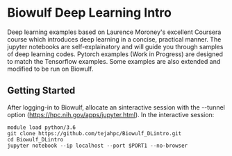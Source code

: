 # Biowulf Deep Learning Intro

Deep learning examples based on Laurence Moroney's excellent Coursera course which introduces deep learning in a concise, practical manner. The jupyter notebooks are self-explainatory and will guide you through samples of deep learning codes. Pytorch examples (Work in Progress) are designed to match the Tensorflow examples. Some examples are also extended and modified to be run on Biowulf. 

## Getting Started

After logging-in to Biowulf, allocate an sinteractive session with the --tunnel option (https://hpc.nih.gov/apps/jupyter.html). In the interactive session:

```
module load python/3.6
git clone https://github.com/tejahpc/Biowulf_DLintro.git
cd Biowulf_DLintro
jupyter notebook --ip localhost --port $PORT1 --no-browser
```
 

